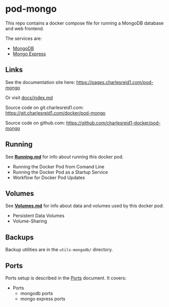 # pod-mongo

This repo contains a docker compose file 
for running a MongoDB database and web frontend.

The services are:

* [MongoDB](Service_mongodb.md)
* [Mongo Express](Service_mongoexpress.md)

## Links

See the documentation site here: <https://pages.charlesreid1.com/pod-mongo>

Or visit [docs/index.md](/docs/index.md)

Source code on git.charlesreid1.com: <https://git.charlesreid1.com/docker/pod-mongo>

Source code on github.com: <https://github.com/charlesreid1-docker/pod-mongo>

## Running

See **[Running.md](/Running.md)** for info about running this docker pod.

* Running the Docker Pod from Comand Line
* Running the Docker Pod as a Startup Service
* Workflow for Docker Pod Updates

## Volumes

See **[Volumes.md](/Volumes.md)** for info about data and volumes 
used by this docker pod:

* Persistent Data Volumes
* Volume-Sharing

## Backups

Backup utilities are in the `utils-mongodb/` directory.

## Ports

Ports setup is described in the [Ports](Ports.md) document. 
It covers:

* Ports
    * mongodb ports
    * mongo express ports

